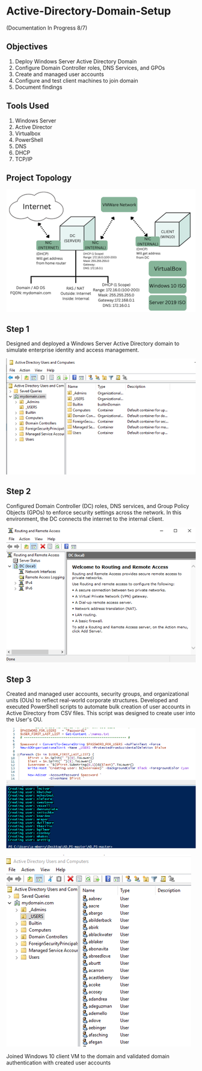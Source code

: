 # Active-Directory-Domain-Setup 
(Documentation In Progress 8/7)

<H2> Objectives </H2>

1) Deploy Windows Server Active Directory Domain
2) Configure Domain Controller roles, DNS Services, and GPOs
3) Create and managed user accounts
4) Configure and test client machines to join domain
5) Document findings

<h2> Tools Used </h2>

1) Windows Server
2) Active Director
3) Virtualbox
4) PowerShell
5) DNS
6) DHCP
7) TCP/IP

<h2>Project Topology</h2> 

![image alt](https://github.com/MichaelBerry-CyberPro/Active-Directory-Domain-Setup/blob/main/Topology%20(1).png?raw=true)

<h2> Step 1 </h2>
Designed and deployed a Windows Server Active Directory domain to simulate enterprise identity and access management.

![image alt](https://github.com/MichaelBerry-CyberPro/Active-Directory-Domain-Setup/blob/main/Active%20Directory.png?raw=true)

<H2> Step 2 </H2>
Configured Domain Controller (DC) roles, DNS services, and Group Policy Objects (GPOs) to enforce security settings across the network. In this environment, the DC connects the internet to the internal client. 

![image alt](https://github.com/MichaelBerry-CyberPro/Active-Directory-Domain-Setup/blob/main/remote%20and%20routing%20.png?raw=true)

<h2> Step 3 </h2>
Created and managed user accounts, security groups, and organizational units (OUs) to reflect real-world corporate structures. Developed and executed PowerShell scripts to automate bulk creation of user accounts in Active Directory from CSV files. This script was designed to create user into the User's OU. 

![image alt](https://github.com/MichaelBerry-CyberPro/Active-Directory-Domain-Setup/blob/main/User%20Creation.png?raw=true)


![image alt](https://github.com/MichaelBerry-CyberPro/Active-Directory-Domain-Setup/blob/main/Users%20OU.png?raw=true)



Joined Windows 10 client VM to the domain and validated domain authentication with created user accounts


